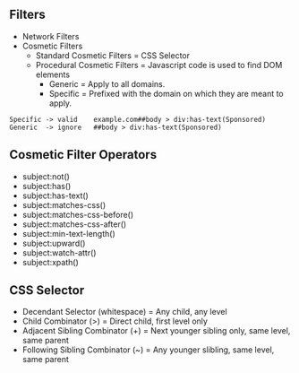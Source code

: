 ## Filters

- Network Filters
- Cosmetic Filters
  - Standard Cosmetic Filters = CSS Selector
  - Procedural Cosmetic Filters = Javascript code is used to find DOM elements
    - Generic = Apply to all domains.
    - Specific = Prefixed with the domain on which they are meant to apply.
```
Specific -> valid    example.com##body > div:has-text(Sponsored)
Generic  -> ignore   ##body > div:has-text(Sponsored)
```

## Cosmetic Filter Operators

- subject:not()
- subject:has()
- subject:has-text()
- subject:matches-css()
- subject:matches-css-before()
- subject:matches-css-after()
- subject:min-text-length()
- subject:upward()
- subject:watch-attr()
- subject:xpath()


## CSS Selector

- Decendant Selector (whitespace) = Any child, any level
- Child Combinator (>) = Direct child, first level only
- Adjacent Sibling Combinator (+) = Next younger sibling only, same level, same parent
- Following Sibling Combinator (~) = Any younger slibling, same level,  same parent

